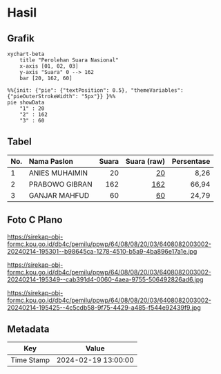 # Hasil

## Grafik

```mermaid
xychart-beta
    title "Perolehan Suara Nasional"
    x-axis [01, 02, 03]
    y-axis "Suara" 0 --> 162
    bar [20, 162, 60]
```

```mermaid
%%{init: {"pie": {"textPosition": 0.5}, "themeVariables": {"pieOuterStrokeWidth": "5px"}} }%%
pie showData
    "1" : 20
    "2" : 162
    "3" : 60
```

## Tabel

| No. | Nama Paslon    | Suara | Suara (raw) | Persentase |
|:--- |:-------------- | -----:| -----------:| ----------:|
| 1   | ANIES MUHAIMIN | 20    | [20][p-1]   | 8,26       |
| 2   | PRABOWO GIBRAN | 162   | [162][p-2]  | 66,94      |
| 3   | GANJAR MAHFUD  | 60    | [60][p-3]   | 24,79      |


[p-1]: https://github.com/gigit-pemilu/pemilu-2024/blob/main/pilpres/hitung-suara/sub/64-kalimantan-timur/sub/08-kutai-timur/sub/08-kombeng/sub/2003-sukamaju/sub/002-tps/sub/paslon-1.txt
[p-2]: https://github.com/gigit-pemilu/pemilu-2024/blob/main/pilpres/hitung-suara/sub/64-kalimantan-timur/sub/08-kutai-timur/sub/08-kombeng/sub/2003-sukamaju/sub/002-tps/sub/paslon-2.txt
[p-3]: https://github.com/gigit-pemilu/pemilu-2024/blob/main/pilpres/hitung-suara/sub/64-kalimantan-timur/sub/08-kutai-timur/sub/08-kombeng/sub/2003-sukamaju/sub/002-tps/sub/paslon-3.txt

## Foto C Plano

https://sirekap-obj-formc.kpu.go.id/db4c/pemilu/ppwp/64/08/08/20/03/6408082003002-20240214-195301--b98645ca-1278-4510-b5a9-4ba896e17a1e.jpg

https://sirekap-obj-formc.kpu.go.id/db4c/pemilu/ppwp/64/08/08/20/03/6408082003002-20240214-195349--cab391d4-0060-4aea-9755-506492826ad6.jpg

https://sirekap-obj-formc.kpu.go.id/db4c/pemilu/ppwp/64/08/08/20/03/6408082003002-20240214-195425--4c5cdb58-9f75-4429-a485-f544e92439f9.jpg


## Metadata

| Key        | Value               |
| ---------- | ------------------- |
| Time Stamp | 2024-02-19 13:00:00 |



